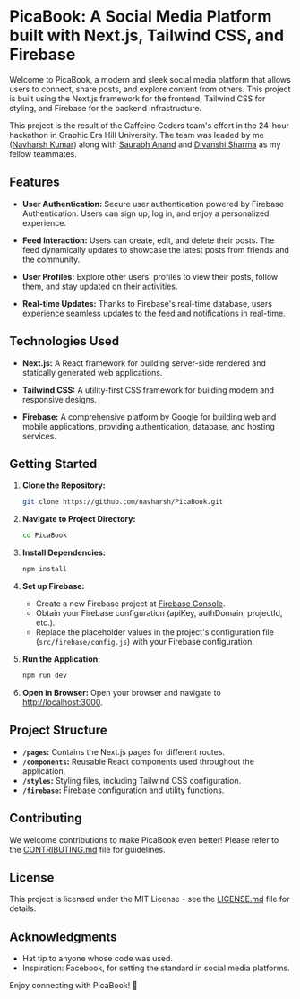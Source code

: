 # PicaBook: A Social Media Platform built with Next.js, Tailwind CSS, and Firebase

Welcome to PicaBook, a modern and sleek social media platform that allows users to connect, share posts, and explore content from others. This project is built using the Next.js framework for the frontend, Tailwind CSS for styling, and Firebase for the backend infrastructure.

This project is the result of the Caffeine Coders team's effort in the 24-hour hackathon in Graphic Era Hill University. The team was leaded by me ([Navharsh Kumar](https://github.com/navharsh)) along with [Saurabh Anand](https://github.com/saurabhnd3010) and [Divanshi Sharma](https://github.com/Divanshi-sharma) as my fellow teammates.
## Features

- **User Authentication:** Secure user authentication powered by Firebase Authentication. Users can sign up, log in, and enjoy a personalized experience.

- **Feed Interaction:** Users can create, edit, and delete their posts. The feed dynamically updates to showcase the latest posts from friends and the community.

- **User Profiles:** Explore other users' profiles to view their posts, follow them, and stay updated on their activities.

- **Real-time Updates:** Thanks to Firebase's real-time database, users experience seamless updates to the feed and notifications in real-time.

## Technologies Used

- **Next.js:** A React framework for building server-side rendered and statically generated web applications.

- **Tailwind CSS:** A utility-first CSS framework for building modern and responsive designs.

- **Firebase:** A comprehensive platform by Google for building web and mobile applications, providing authentication, database, and hosting services.

## Getting Started

1. **Clone the Repository:**
   ```bash
   git clone https://github.com/navharsh/PicaBook.git
   ```

2. **Navigate to Project Directory:**
   ```bash
   cd PicaBook
   ```

3. **Install Dependencies:**
   ```bash
   npm install
   ```

4. **Set up Firebase:**
   - Create a new Firebase project at [Firebase Console](https://console.firebase.google.com/).
   - Obtain your Firebase configuration (apiKey, authDomain, projectId, etc.).
   - Replace the placeholder values in the project's configuration file (`src/firebase/config.js`) with your Firebase configuration.

5. **Run the Application:**
   ```bash
   npm run dev
   ```

6. **Open in Browser:**
   Open your browser and navigate to [http://localhost:3000](http://localhost:3000).

## Project Structure

- **`/pages`:** Contains the Next.js pages for different routes.
- **`/components`:** Reusable React components used throughout the application.
- **`/styles`:** Styling files, including Tailwind CSS configuration.
- **`/firebase`:** Firebase configuration and utility functions.

## Contributing

We welcome contributions to make PicaBook even better! Please refer to the [CONTRIBUTING.md]() file for guidelines.

## License

This project is licensed under the MIT License - see the [LICENSE.md](https://github.com/navharsh/PicaBook/blob/master/LICENSE) file for details.

## Acknowledgments

- Hat tip to anyone whose code was used.
- Inspiration: Facebook, for setting the standard in social media platforms.

Enjoy connecting with PicaBook! 📸
